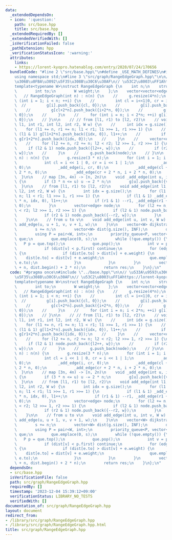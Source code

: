 ```yaml
---
data:
  _extendedDependsOn:
  - icon: ':question:'
    path: src/base.hpp
    title: src/base.hpp
  _extendedRequiredBy: []
  _extendedVerifiedWith: []
  _isVerificationFailed: false
  _pathExtension: hpp
  _verificationStatusIcon: ':warning:'
  attributes:
    links:
    - https://lorent-kyopro.hatenablog.com/entry/2020/07/24/170656
  bundledCode: "#line 2 \"src/base.hpp\"\n#define _USE_MATH_DEFINES\n#include <bits/stdc++.h>\n\
    using namespace std;\n#line 3 \"src/graph/RangeEdgeGraph.hpp\"\n\n// \u533A\u9593\
    \u306B\u8FBA\u3092\u5F35\u308B\u30C6\u30AF\n// \u53C2\u8003\uFF1Ahttps://lorent-kyopro.hatenablog.com/entry/2020/07/24/170656\n\
    template<typename W>\nstruct RangeEdgeGraph {\n    int n;\n    struct edge {\n\
    \        int to;\n        W weight;\n    };\n    vector<vector<edge>> g;\n\n \
    \   // RangeEdgeGraph(int n) : n(n) {\n    //     g.resize(4*n);\n    //     for\
    \ (int i = 1; i < n; ++i) {\n    //         int cl = i<<1|0, cr = i<<1|1;\n  \
    \  //         g[i].push_back({cl, 0});\n    //         g[i].push_back({cr, 0});\n\
    \    //         g[cl+2*n].push_back({i+2*n, 0});\n    //         g[cr+2*n].push_back({i+2*n,\
    \ 0});\n    //     }\n    //     for (int i = n; i < 2*n; ++i) g[i].push_back({i+2*n,\
    \ 0});\n    // }\n\n    // // from [l1, r1) to [l2, r2)\n    // void add_edge(int\
    \ l1, int r1, int l2, int r2, W w) {\n    //     int idx = g.size();\n    // \
    \    for (l1 += n, r1 += n; l1 < r1; l1 >>= 1, r1 >>= 1) {\n    //         if\
    \ (l1 & 1) g[l1+2*n].push_back({idx, 0}), l1++;\n    //         if (r1 & 1) --r1,\
    \ g[r1+2*n].push_back({idx, 0});\n    //     }\n    //     vector<edge> node;\n\
    \    //     for (l2 += n, r2 += n; l2 < r2; l2 >>= 1, r2 >>= 1) {\n    //    \
    \     if (l2 & 1) node.push_back({l2++, w});\n    //         if (r2 & 1) node.push_back({--r2,\
    \ w});\n    //     }\n    //     g.push_back(node);\n    // }\n\n    RangeEdgeGraph(int\
    \ n) : n(n) {\n        g.resize(3 * n);\n        for (int i = 1; i < n; ++i) {\n\
    \            int cl = i << 1 | 0, cr = i << 1 | 1;\n            _add_edge(i, cl,\
    \ 0);\n            _add_edge(i, cr, 0);\n            _add_edge(cl + 2 * n, i +\
    \ 2 * n, 0);\n            _add_edge(cr + 2 * n, i + 2 * n, 0);\n        }\n  \
    \  }\n\n    // map [3n, 4n) -> [n, 2n)\n    void _add_edge(int u, int v, W w)\
    \ {\n        if (3 * n <= u) u -= 2 * n;\n        g[u].push_back({v, w});\n  \
    \  }\n\n    // from [l1, r1) to [l2, r2)\n    void add_edge(int l1, int r1, int\
    \ l2, int r2, W w) {\n        int idx = g.size();\n        for (l1 += n, r1 +=\
    \ n; l1 < r1; l1 >>= 1, r1 >>= 1) {\n            if (l1 & 1) _add_edge(l1 + 2\
    \ * n, idx, 0), l1++;\n            if (r1 & 1) --r1, _add_edge(r1 + 2 * n, idx,\
    \ 0);\n        }\n        vector<edge> node;\n        for (l2 += n, r2 += n; l2\
    \ < r2; l2 >>= 1, r2 >>= 1) {\n            if (l2 & 1) node.push_back({l2++, w});\n\
    \            if (r2 & 1) node.push_back({--r2, w});\n        }\n        g.push_back(node);\n\
    \    }\n\n    // from u to v\n    void add_edge(int u, int v, W w) {\n       \
    \ add_edge(u, u + 1, v, v + 1, w);\n    }\n\n    vector<W> dijkstra(int s) {\n\
    \        s += n;\n        vector<W> dist(g.size(), INF);\n        dist[s] = 0;\n\
    \        using P = pair<W, int>;\n        priority_queue<P, vector<P>, greater<P>>\
    \ que;\n        que.emplace(0, s);\n        while (!que.empty()) {\n         \
    \   P p = que.top();\n            que.pop();\n            int v = p.second;\n\
    \            if (dist[v] < p.first) continue;\n            for (edge &e : g[v])\
    \ {\n                if (dist[e.to] > dist[v] + e.weight) {\n                \
    \    dist[e.to] = dist[v] + e.weight;\n                    que.emplace(dist[e.to],\
    \ e.to);\n                }\n            }\n        }\n        vector<W> res(dist.begin()\
    \ + n, dist.begin() + 2 * n);\n        return res;\n    }\n};\n"
  code: "#pragma once\n#include \"../base.hpp\"\n\n// \u533A\u9593\u306B\u8FBA\u3092\
    \u5F35\u308B\u30C6\u30AF\n// \u53C2\u8003\uFF1Ahttps://lorent-kyopro.hatenablog.com/entry/2020/07/24/170656\n\
    template<typename W>\nstruct RangeEdgeGraph {\n    int n;\n    struct edge {\n\
    \        int to;\n        W weight;\n    };\n    vector<vector<edge>> g;\n\n \
    \   // RangeEdgeGraph(int n) : n(n) {\n    //     g.resize(4*n);\n    //     for\
    \ (int i = 1; i < n; ++i) {\n    //         int cl = i<<1|0, cr = i<<1|1;\n  \
    \  //         g[i].push_back({cl, 0});\n    //         g[i].push_back({cr, 0});\n\
    \    //         g[cl+2*n].push_back({i+2*n, 0});\n    //         g[cr+2*n].push_back({i+2*n,\
    \ 0});\n    //     }\n    //     for (int i = n; i < 2*n; ++i) g[i].push_back({i+2*n,\
    \ 0});\n    // }\n\n    // // from [l1, r1) to [l2, r2)\n    // void add_edge(int\
    \ l1, int r1, int l2, int r2, W w) {\n    //     int idx = g.size();\n    // \
    \    for (l1 += n, r1 += n; l1 < r1; l1 >>= 1, r1 >>= 1) {\n    //         if\
    \ (l1 & 1) g[l1+2*n].push_back({idx, 0}), l1++;\n    //         if (r1 & 1) --r1,\
    \ g[r1+2*n].push_back({idx, 0});\n    //     }\n    //     vector<edge> node;\n\
    \    //     for (l2 += n, r2 += n; l2 < r2; l2 >>= 1, r2 >>= 1) {\n    //    \
    \     if (l2 & 1) node.push_back({l2++, w});\n    //         if (r2 & 1) node.push_back({--r2,\
    \ w});\n    //     }\n    //     g.push_back(node);\n    // }\n\n    RangeEdgeGraph(int\
    \ n) : n(n) {\n        g.resize(3 * n);\n        for (int i = 1; i < n; ++i) {\n\
    \            int cl = i << 1 | 0, cr = i << 1 | 1;\n            _add_edge(i, cl,\
    \ 0);\n            _add_edge(i, cr, 0);\n            _add_edge(cl + 2 * n, i +\
    \ 2 * n, 0);\n            _add_edge(cr + 2 * n, i + 2 * n, 0);\n        }\n  \
    \  }\n\n    // map [3n, 4n) -> [n, 2n)\n    void _add_edge(int u, int v, W w)\
    \ {\n        if (3 * n <= u) u -= 2 * n;\n        g[u].push_back({v, w});\n  \
    \  }\n\n    // from [l1, r1) to [l2, r2)\n    void add_edge(int l1, int r1, int\
    \ l2, int r2, W w) {\n        int idx = g.size();\n        for (l1 += n, r1 +=\
    \ n; l1 < r1; l1 >>= 1, r1 >>= 1) {\n            if (l1 & 1) _add_edge(l1 + 2\
    \ * n, idx, 0), l1++;\n            if (r1 & 1) --r1, _add_edge(r1 + 2 * n, idx,\
    \ 0);\n        }\n        vector<edge> node;\n        for (l2 += n, r2 += n; l2\
    \ < r2; l2 >>= 1, r2 >>= 1) {\n            if (l2 & 1) node.push_back({l2++, w});\n\
    \            if (r2 & 1) node.push_back({--r2, w});\n        }\n        g.push_back(node);\n\
    \    }\n\n    // from u to v\n    void add_edge(int u, int v, W w) {\n       \
    \ add_edge(u, u + 1, v, v + 1, w);\n    }\n\n    vector<W> dijkstra(int s) {\n\
    \        s += n;\n        vector<W> dist(g.size(), INF);\n        dist[s] = 0;\n\
    \        using P = pair<W, int>;\n        priority_queue<P, vector<P>, greater<P>>\
    \ que;\n        que.emplace(0, s);\n        while (!que.empty()) {\n         \
    \   P p = que.top();\n            que.pop();\n            int v = p.second;\n\
    \            if (dist[v] < p.first) continue;\n            for (edge &e : g[v])\
    \ {\n                if (dist[e.to] > dist[v] + e.weight) {\n                \
    \    dist[e.to] = dist[v] + e.weight;\n                    que.emplace(dist[e.to],\
    \ e.to);\n                }\n            }\n        }\n        vector<W> res(dist.begin()\
    \ + n, dist.begin() + 2 * n);\n        return res;\n    }\n};\n"
  dependsOn:
  - src/base.hpp
  isVerificationFile: false
  path: src/graph/RangeEdgeGraph.hpp
  requiredBy: []
  timestamp: '2023-12-04 15:39:12+09:00'
  verificationStatus: LIBRARY_NO_TESTS
  verifiedWith: []
documentation_of: src/graph/RangeEdgeGraph.hpp
layout: document
redirect_from:
- /library/src/graph/RangeEdgeGraph.hpp
- /library/src/graph/RangeEdgeGraph.hpp.html
title: src/graph/RangeEdgeGraph.hpp
---
```

